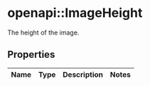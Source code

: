 # openapi::ImageHeight

The height of the image.

## Properties
Name | Type | Description | Notes
------------ | ------------- | ------------- | -------------


